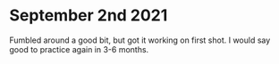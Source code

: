 # September 2nd 2021
Fumbled around a good bit, but got it working on first shot. I would say good to practice again in 3-6 months.